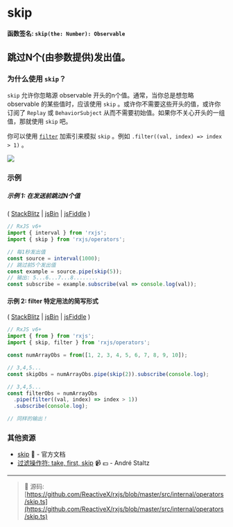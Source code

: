 # skip

#### 函数签名: `skip(the: Number): Observable`

## 跳过N个(由参数提供)发出值。

### 为什么使用 `skip`？

`skip` 允许你忽略源 observable 开头的n个值。通常，当你总是想忽略 observable 的某些值时，应该使用 `skip` 。或许你不需要这些开头的值，或许你订阅了 `Replay` 或 `BehaviorSubject` 从而不需要初始值。如果你不关心开头的一组值，那就使用 `skip` 吧。

你可以使用 [`filter`](./filter.md) 加索引来模拟 `skip` 。例如 `.filter((val, index) => index > 1)` 。

<div class="ua-ad"><a href="https://ultimatecourses.com/courses/rxjs"><img src="https://ultimatecourses.com/assets/img/banners/rxjs-banner-desktop.svg"></a></div>

### 示例

##### 示例 1: 在发送前跳过N个值

(
[StackBlitz](https://stackblitz.com/edit/typescript-o5ydjf?file=index.ts&devtoolsheight=100)
| [jsBin](http://jsbin.com/hacepudabi/1/edit?js,console) |
[jsFiddle](https://jsfiddle.net/btroncone/ar1eqbya/) )

```js
// RxJS v6+
import { interval } from 'rxjs';
import { skip } from 'rxjs/operators';

// 每1秒发出值
const source = interval(1000);
// 跳过前5个发出值
const example = source.pipe(skip(5));
// 输出: 5...6...7...8........
const subscribe = example.subscribe(val => console.log(val));
```

#### 示例 2: filter 特定用法的简写形式

(
[StackBlitz](https://stackblitz.com/edit/typescript-yl3ap1?file=index.ts&devtoolsheight=100)
| [jsBin](http://jsbin.com/judamurego/edit?js,console) |
[jsFiddle](https://jsfiddle.net/ElHuy/4jswLn3z/) )

```js
// RxJS v6+
import { from } from 'rxjs';
import { skip, filter } from 'rxjs/operators';

const numArrayObs = from([1, 2, 3, 4, 5, 6, 7, 8, 9, 10]);

// 3,4,5...
const skipObs = numArrayObs.pipe(skip(2)).subscribe(console.log);

// 3,4,5...
const filterObs = numArrayObs
  .pipe(filter((val, index) => index > 1))
  .subscribe(console.log);

// 同样的输出！
```

### 其他资源

- [skip](https://cn.rx.js.org/class/es6/Observable.js~Observable.html#instance-method-skip) :newspaper: - 官方文档
- [过滤操作符: take, first, skip](https://egghead.io/lessons/rxjs-filtering-operators-take-first-skip?course=rxjs-beyond-the-basics-operators-in-depth) :video_camera: :dollar: - André Staltz

---
> :file_folder: 源码:  [https://github.com/ReactiveX/rxjs/blob/master/src/internal/operators/skip.ts](https://github.com/ReactiveX/rxjs/blob/master/src/internal/operators/skip.ts)
